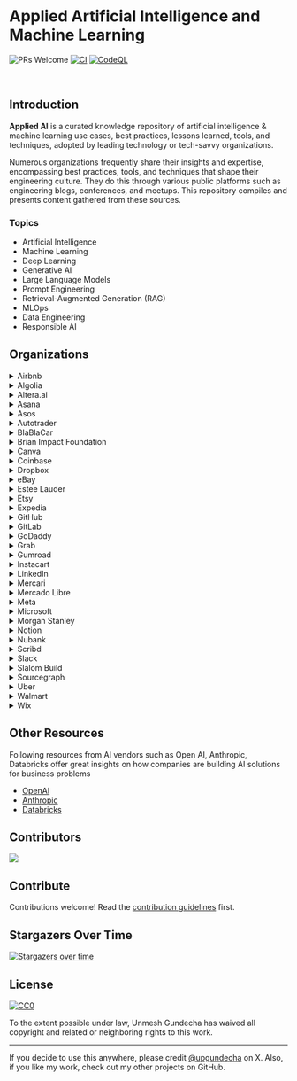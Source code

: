 # Applied Artificial Intelligence and Machine Learning

![PRs Welcome](https://img.shields.io/badge/PRs-welcome-brightgreen.svg?style=flat-square) [![CI](https://github.com/upgundecha/applied-ai/actions/workflows/workflow.yml/badge.svg)](https://github.com/upgundecha/applied-ai/actions/workflows/workflow.yml) [![CodeQL](https://github.com/upgundecha/applied-ai/actions/workflows/codeql.yml/badge.svg)](https://github.com/upgundecha/applied-ai/actions/workflows/codeql.yml)

</br>

## Introduction

__Applied AI__ is a curated knowledge repository of artificial intelligence & machine learning use cases, best practices, lessons learned, tools, and techniques, adopted by leading technology or tech-savvy organizations.

Numerous organizations frequently share their insights and expertise, encompassing best practices, tools, and techniques that shape their engineering culture. They do this through various public platforms such as engineering blogs, conferences, and meetups. This repository compiles and presents content gathered from these sources.

### Topics

* Artificial Intelligence
* Machine Learning
* Deep Learning
* Generative AI
* Large Language Models
* Prompt Engineering
* Retrieval-Augmented Generation (RAG)
* MLOps
* Data Engineering
* Responsible AI

## Organizations

<details>
  <summary>Airbnb</summary>

### Blog Posts

#### 2024

* [Airbnb’s AI-powered photo tour using Vision Transformer](https://medium.com/airbnb-engineering/airbnbs-ai-powered-photo-tour-using-vision-transformer-e470535f76d4)
* [Automation Platform v2: Improving Conversational AI at Airbnb](https://medium.com/airbnb-engineering/automation-platform-v2-improving-conversational-ai-at-airbnb-d86c9386e0cb)
* [Transforming Location Retrieval at Airbnb: A Journey from Heuristics to Reinforcement Learning](https://medium.com/airbnb-engineering/transforming-location-retrieval-at-airbnb-a-journey-from-heuristics-to-reinforcement-learning-d33ffc4ddb8f)
* [Chronon, Airbnb’s ML Feature Platform, Is Now Open Source](https://medium.com/airbnb-engineering/chronon-airbnbs-ml-feature-platform-is-now-open-source-d9c4dba859e8)
* [Airbnb Brandometer: Powering Brand Perception Measurement on Social Media Data with AI](https://medium.com/airbnb-engineering/airbnb-brandometer-powering-brand-perception-measurement-on-social-media-data-with-ai-c83019408051)

#### 2023

* [Prioritizing Home Attributes Based on Guest Interest](https://medium.com/airbnb-engineering/prioritizing-home-attributes-based-on-guest-interest-3c49b827e51a)
* [Learning To Rank Diversely](https://medium.com/airbnb-engineering/learning-to-rank-diversely-add6b1929621)
* [Building Airbnb Categories with ML & Human in the Loop](https://medium.com/airbnb-engineering/building-airbnb-categories-with-ml-human-in-the-loop-35b78a837725)
* [Wisdom of Unstructured Data: Building Airbnb’s Listing Knowledge from Big Text Data](https://medium.com/airbnb-engineering/wisdom-of-unstructured-data-building-airbnbs-listing-knowledge-from-big-text-data-7c533466a63c)

#### 2022

* [How AI Text Generation Models Are Reshaping Customer Support at Airbnb](https://medium.com/airbnb-engineering/how-ai-text-generation-models-are-reshaping-customer-support-at-airbnb-a851db0b4fa3)
* [Intelligent Automation Platform: Empowering Conversational AI and Beyond at Airbnb](https://medium.com/airbnb-engineering/intelligent-automation-platform-empowering-conversational-ai-and-beyond-at-airbnb-869c44833ff2)

#### 2021

* [Automating Data Protection at Scale, Part 2](https://medium.com/airbnb-engineering/automating-data-protection-at-scale-part-2-c2b8d2068216)

#### 2020

* [Improving Deep Learning for Ranking Stays at Airbnb](https://medium.com/airbnb-engineering/improving-deep-learning-for-ranking-stays-at-airbnb-959097638bde)

</details>

<details>
  <summary>Algolia</summary>

### Blog Posts

#### 2024

* [Introducing AI Personalization (𝛽)](https://www.algolia.com/blog/product/introducing-ai-personalization/)
* [How large-language models are changing ecommerce](https://www.algolia.com/blog/ai/llms-changing-ecommerce/)
* [What does it mean for AI search to “understand” customers?](https://www.algolia.com/blog/ecommerce/ai-understands-customers/)
* [The future of B2B is powered by AI. Here’s how to get started.](https://www.algolia.com/blog/ecommerce/the-future-of-b2b-is-powered-by-ai-heres-how-to-get-started/)
* [The definitive guide to semantic search engines](https://www.algolia.com/blog/ai/the-definitive-guide-to-semantic-search-engines/)

#### 2023

* [Feature Spotlight: Query Suggestions](https://www.algolia.com/blog/product/feature-spotlight-query-suggestions/)

</details>

<details>
  <summary>Altera.ai</summary>

### Blog Posts

#### 2024

* [Altera uses GPT-4o to build a new area of human collaboration](https://openai.com/index/altera/)

</details>

<details>
  <summary>Asana</summary>

### Blog Posts

#### 2024

* [Asana supercharges work management with Claude](https://www.anthropic.com/customers/asana)

</details>

<details>
  <summary>Asos</summary>

### Blog Posts

#### 2024

* [ASOS Tech GenAI Hack: Revolutionising requirements with GenAI](https://medium.com/asos-techblog/asos-gen-ai-hack-day-a-tale-of-innovation-b1583ab545dd)
* [Transforming Recommendations at ASOS](https://medium.com/asos-techblog/transforming-recommendations-at-asos-254b95c6a07a)

</details>

<details>
  <summary>Autotrader</summary>

### Blog Posts

#### 2024

* [Demystifying Large Language Models (LLM101)](https://engineering.autotrader.co.uk/2024/07/04/llm-101.html)
* [To App or Not to App (Rapid Data App Prototyping in the ML Experimentation Cycle)](https://engineering.autotrader.co.uk/2024/06/17/to-app-or-not-to-app-rapid-data-app-prototyping-in-the-ml-experimentation-cycle.html)
* [So many labels, so little time; accelerating our image labelling process](https://engineering.autotrader.co.uk/2024/05/31/image-labels.html)

#### 2023

* [Demonstrating the Value of our Packages](https://engineering.autotrader.co.uk/2023/03/24/demonstrating-the-value-of-our-advertising-packages.html)

#### 2022

* [Real-Time Personalisation of Search Results with Auto Trader's Customer Data Platform](https://engineering.autotrader.co.uk/2022/11/23/real-time-personalisation-of-search-results-with-auto-traders-customer-data-platform.html)

</details>

<details>
  <summary>BlaBlaCar</summary>

### Blog Posts

#### 2023

* [How we used machine learning to fight fraud at BlaBlaCar — Part 1](https://medium.com/blablacar/how-we-used-machine-learning-to-fight-fraud-at-blablacar-part-1-3b976c9dcdf6)
* [How we built our machine learning pipeline to fight fraud at BlaBlaCar — Part 2](https://medium.com/blablacar/how-we-built-our-machine-learning-pipeline-to-fight-fraud-at-blablacar-part-2-476335f459b4)
* [How BlaBlaCar leverages machine learning to match passengers and drivers - Part 2](https://medium.com/blablacar/how-blablacar-leverages-machine-learning-to-match-passengers-and-drivers-part-2-5c69c7dd5105)
* [How BlaBlaCar leverages machine learning to match passengers and drivers - Part 1](https://medium.com/blablacar/how-blablacar-matches-passengers-and-drivers-with-machine-learning-1cf151451f)

</details>

<details>
  <summary>Brian Impact Foundation</summary>

### Blog Posts

#### 2024

* [Brian Impact Foundation powers their search for the next generation of social innovators with Claude](https://www.anthropic.com/customers/brian-impact-foundation)

</details>

<details>
  <summary>Canva</summary>

### Blog Posts

#### 2024

* [Canva’s AI-powered Magic Studio used 5 billion times and counting.](https://openai.com/index/canva/)

#### 2023

* [Summarizing Post Incident Reviews with GPT-4](https://www.canva.dev/blog/engineering/summarise-post-incident-reviews-with-gpt4/)

</details>

<details>
  <summary>Coinbase</summary>

### Blog Posts

#### 2024

* [Coinbase enhances customer support and operational efficiency with Claude](https://www.anthropic.com/customers/coinbase)

</details>

<details>
  <summary>Dropbox</summary>

### Blog Posts

#### 2024

* [Bye Bye Bye...: Evolution of repeated token attacks on ChatGPT models](https://dropbox.tech/machine-learning/bye-bye-bye-evolution-of-repeated-token-attacks-on-chatgpt-models)
* [Bringing AI-powered answers and summaries to file previews on the web](https://dropbox.tech/machine-learning/bringing-ai-powered-answers-and-summaries-to-file-previews-on-the-web)
* [From AI to sustainability, why our latest data centers use 400G networking](https://dropbox.tech/infrastructure/from-ai-to-sustainability-why-our-latest-data-centers-use-400g-networking)

#### 2023

* [Putting everything in its right place with ML-powered file organization](https://dropbox.tech/machine-learning/smart-move-ml-ai-file-organization-automation)
* [Is this a date? Using ML to identify date formats in file names](https://dropbox.tech/machine-learning/using-ml-to-identify-date-formats-in-file-names)
* [Dont you (forget NLP): Prompt injection with control characters in ChatGPT](https://dropbox.tech/machine-learning/prompt-injection-with-control-characters-openai-chatgpt-llm)
* [Accelerating our A/B experiments with machine learning](https://dropbox.tech/machine-learning/accelerating-our-a-b-experiments-with-machine-learning-xr)

#### 2021

* [Optimizing payments with machine learning](https://dropbox.tech/machine-learning/optimizing-payments-with-machine-learning)
* [How image search works at Dropbox](https://dropbox.tech/machine-learning/how-image-search-works-at-dropbox)
* [Cannes: How ML saves us $1.7M a year on document previews](https://dropbox.tech/machine-learning/cannes--how-ml-saves-us--1-7m-a-year-on-document-previews)

</details>

<details>
  <summary>eBay</summary>

### Blog Posts

#### 2024

* [Background Enhancement Tool Turns Any Photo Into a Studio-Quality Product Image](https://innovation.ebayinc.com/tech/features/background-swap-tool-turns-any-photo-into-a-studio-quality-product-image/)
* [eBay's Responsible AI Principles](https://innovation.ebayinc.com/tech/features/ebays-responsible-ai-principles/)
* [Cutting Through the Noise: Three Things We've Learned About Generative AI and Developer Productivity](https://innovation.ebayinc.com/tech/features/cutting-through-the-noise-three-things-weve-learned-about-generative-ai-and-developer-productivity/)
* [Podcast: Nitzan Mekel-Bobrov on AI, the Future of Shopping Online, and the Value of Building In-House](https://innovation.ebayinc.com/tech/features/nitzan-mekel-bobrov-on-ai-and-the-future-of-shopping-online-the-value-of-building-in-house-and-more/)

#### 2023

* [New Social Caption Generator Uses AI to Help Sellers Post More Easily](https://innovation.ebayinc.com/tech/product/new-social-caption-generator-uses-ai-to-help-sellers-post-more-easily/)
* [eBay Exec on How Artificial Intelligence Will Bring a ‘Paradigm Shift’ to Ecommerce](https://innovation.ebayinc.com/tech/product/ebay-exec-on-how-artificial-intelligence-will-bring-a-paradigm-shift-to-ecommerce/)
* [‘Magical’ Listing Tool Harnesses the Power of AI to Make Selling on eBay Faster, Easier, and More Accurate](https://innovation.ebayinc.com/tech/features/magical-listing-tool-harnesses-the-power-of-ai-to-make-selling-on-ebay-faster-easier-and-more-accurate/)
* [Evolving Recommendations: A Personalized User-Based Ranking Model](https://innovation.ebayinc.com/tech/engineering/evolving-recommendations-a-personalized-user-based-ranking-model/)
* [Beyond Words: How Multimodal Embeddings Elevate eBay's Product Recommendations](https://innovation.ebayinc.com/tech/engineering/beyond-words-how-multimodal-embeddings-elevate-ebays-product-recommendations/)
* [eBay Execs Talk Generative AI and Computer Vision at VentureBeat Transform Conference](https://innovation.ebayinc.com/tech/engineering/ebay-execs-talk-generative-ai-and-computer-vision-at-venturebeat-transform-conference/)
* [eBay’s Blazingly Fast Billion-Scale Vector Similarity Engine](https://innovation.ebayinc.com/tech/engineering/ebays-blazingly-fast-billion-scale-vector-similarity-engine/)
* [How eBay Created a Language Model With Three Billion Item Titles](https://innovation.ebayinc.com/tech/engineering/how-ebay-created-a-language-model-with-three-billion-item-titles/)

#### 2022

* [Sherlock.io: An Upgraded Machine Learning Monitoring System](https://innovation.ebayinc.com/tech/engineering/sherlock.io-an-upgraded-machine-learning-monitoring-system/)
* [Improving Shopping Recommendations for Customers Through eBay’s Relevance Cascade Model](https://innovation.ebayinc.com/tech/engineering/improving-shopping-recommendations-for-customers-through-ebays-relevance-cascade-model/)
* [Building a Deep Learning Based Retrieval System for Personalized Recommendations](https://innovation.ebayinc.com/tech/engineering/building-a-deep-learning-based-retrieval-system-for-personalized-recommendations/)

</details>

<details>
  <summary>Estee Lauder</summary>

### Blog Posts

#### 2024

* [Data-driven beauty: How The Estée Lauder Companies unlocks insights with ChatGP](https://openai.com/index/estee-lauder/)

</details>

<details>
  <summary>Etsy</summary>

### Blog Posts

#### 2024

* [Efficient Visual Representation Learning And Evaluation](https://www.etsy.com/codeascraft/efficient-visual-representation-learning-and-evaluation)

#### 2023

* [How We Built a Multi-Task Canonical Ranker for Recommendations at Etsy](https://www.etsy.com/uk/codeascraft/how-we-built-a-multi-task-canonical-ranker-for-recommendations-at-etsy)
* [Leveraging Real-Time User Actions to Personalize Etsy Ads - Research Paper](https://arxiv.org/pdf/2302.01255.pdf)
* [From Image Classification to Multitask Modeling: Building Etsy’s Search by Image Feature](https://www.etsy.com/codeascraft/from-image-classification-to-multitask-modeling-building-etsys-search-by-image-feature)
* [Leveraging Real-Time User Actions to Personalize Etsy Ads](https://www.etsy.com/uk/codeascraft/leveraging-real-time-user-actions-to-personalize-etsy-ads)

#### 2022

* [Deep Learning for Search Ranking at Etsy](https://www.etsy.com/uk/codeascraft/deep-learning-for-search-ranking-at-etsy)

</details>

<details>
  <summary>Expedia</summary>

### Blog Posts

#### 2024

* [Learning Embeddings for Lodging Travel Concepts](https://medium.com/expedia-group-tech/learning-embeddings-for-lodging-travel-concepts-99165700cdbd)
* [Traveling Just Got a Lot Smarter with Romie](https://medium.com/expedia-group-tech/traveling-just-got-a-whole-lot-smarter-with-romie-dfb9b21c07c5)
* [Choosing the Right Candidates for Lodging Ranking](https://medium.com/expedia-group-tech/choosing-the-right-candidates-for-lodging-ranking-d0841bf40c0e)

#### 2023

* [Using Synthetic Search Data for Flights Price Forecasting](https://medium.com/expedia-group-tech/using-synthetic-search-data-for-flights-price-forecasting-4cf3277afdaf)
* [Expedia Group’s Customer Lifetime Value Prediction Model](https://medium.com/expedia-group-tech/expedia-groups-customer-lifetime-value-prediction-model-7927cdd44342)
* [Generating Diverse Travel Recommendations](https://medium.com/expedia-group-tech/generating-diverse-travel-recommendations-76688f49c812)
* [Increasing Travelers’ Engagement Through Price Alerts](https://medium.com/expedia-group-tech/increasing-travelers-engagement-through-relevant-price-alerts-at-expedia-group-75aa6a377864)
* [Candidate Generation Using a Two Tower Approach With Expedia Group Traveler Data](https://medium.com/expedia-group-tech/candidate-generation-using-a-two-tower-approach-with-expedia-group-traveler-data-ca6a0dcab83e)

#### 2022

* [Categorising Customer Feedback Using Unsupervised Learning](https://medium.com/expedia-group-tech/categorising-customer-feedback-using-unsupervised-learning-8608c1e62d48)
* [How to Optimise Rankings with Cascade Bandits](https://medium.com/expedia-group-tech/how-to-optimise-rankings-with-cascade-bandits-5d92dfa0f16b)

#### 2021

* [Personalized Ranking Model for Lodging](https://medium.com/expedia-group-tech/personalized-ranking-model-for-lodging-5be43ae975fe)

</details>

<details>
  <summary>GitHub</summary>

### Blogs

#### 2024

* [Unlocking the power of unstructured data with RAG](https://github.blog/2024-06-13-unlocking-the-power-of-unstructured-data-with-rag/)
* [What is retrieval-augmented generation, and what does it do for generative AI?](https://github.blog/2024-04-04-what-is-retrieval-augmented-generation-and-what-does-it-do-for-generative-ai/)
* [Hard and soft skills for developers coding in the age of AI](https://github.blog/2024-03-07-hard-and-soft-skills-for-developers-coding-in-the-age-of-ai/)
* [How AI code generation works](https://github.blog/2024-02-22-how-ai-code-generation-works/)
* [Fixing security vulnerabilities with AI](https://github.blog/2024-02-14-fixing-security-vulnerabilities-with-ai/)
* [A developer’s second brain: Reducing complexity through partnership with AI](https://github.blog/2024-01-17-a-developers-second-brain-reducing-complexity-through-partnership-with-ai/)

#### 2023

* [How we’re experimenting with LLMs to evolve GitHub Copilot](https://github.blog/2023-12-06-how-were-experimenting-with-llms-to-evolve-github-copilot/)
* [The architecture of today’s LLM applications](https://github.blog/2023-10-30-the-architecture-of-todays-llm-applications/)
* [Demystifying LLMs: How they can do things they weren’t trained to do](https://github.blog/2023-10-27-demystifying-llms-how-they-can-do-things-they-werent-trained-to-do/)
* [How to build an enterprise LLM application: Lessons from GitHub Copilot](https://github.blog/2023-09-06-how-to-build-an-enterprise-llm-application-lessons-from-github-copilot/)
* [A developer’s guide to prompt engineering and LLMs](https://github.blog/2023-07-17-prompt-engineering-guide-generative-ai-llms/)
* [Inside GitHub: Working with the LLMs behind GitHub Copilot](https://github.blog/2023-05-17-inside-github-working-with-the-llms-behind-github-copilot/)
* [How companies are boosting productivity with generative AI](https://github.blog/2023-05-09-how-companies-are-boosting-productivity-with-generative-ai/)
* [How generative AI is changing the way developers work](https://github.blog/2023-04-14-how-generative-ai-is-changing-the-way-developers-work/)
* [Generative AI-enabled compliance for software development](https://github.blog/2023-04-11-generative-ai-enabled-compliance-for-software-development/)
* [What developers need to know about generative AI](https://github.blog/2023-04-07-what-developers-need-to-know-about-generative-ai/)

#### 2022

* [Exciting new GitHub features powering machine learning](https://github.blog/2022-11-22-exciting-new-github-features-powering-machine-learning/)

</details>

<details>
  <summary>GitLab</summary>

### Blog Posts

#### 2024

* [GitLab enhances productivity with Claude](https://www.anthropic.com/customers/gitlab-enterprise)
* [Building GitLab with GitLab: A multi-region service to deliver AI features](https://about.gitlab.com/blog/2024/09/12/building-gitlab-with-gitlab-a-multi-region-service-to-deliver-ai-features/)

</details>

<details>
  <summary>GoDaddy</summary>

### Blogs

#### 2024

* [Generative AI Domain Search](https://www.godaddy.com/resources/news/generative-ai-domain-search)
* [From Text to Transformers: How LLMs Are Enhancing GoDaddy’s CMS Experience](https://www.godaddy.com/resources/news/from-text-to-transformers-how-llms-are-enhancing-godaddys-cms-experience)
* [LLM From the Trenches: 10 Lessons Learned Operationalizing Models at GoDaddy](https://www.godaddy.com/resources/news/llm-from-the-trenches-10-lessons-learned-operationalizing-models-at-godaddy)
* [Everything I’ve Learned Building an AI App](https://www.godaddy.com/resources/news/everything-ive-learned-building-an-ai-app)

</details>

<details>
  <summary>Grab</summary>

### Blog Posts

#### 2024

* [LLM-assisted vector similarity search](https://engineering.grab.com/llm-assisted-vector-similarity-search)
* [Leveraging RAG-powered LLMs for Analytical Tasks](https://engineering.grab.com/transforming-the-analytics-landscape-with-RAG-powered-LLM)
* [Evolution of Catwalk: Model serving platform at Grab](https://engineering.grab.com/catwalk-evolution)
* [Enabling conversational data discovery with LLMs at Grab](https://engineering.grab.com/hubble-data-discovery)
* [Unveiling the process: The creation of our powerful campaign builder](https://engineering.grab.com/the-creation-of-our-powerful-campaign-builder)
* [LLM-powered data classification for data entities at scale](https://engineering.grab.com/llm-powered-data-classification)

</details>

<details>
  <summary>Gumroad</summary>

### Blog Posts

#### 2024

* [Gumroad’s customer support team ships code with Claude](https://www.anthropic.com/customers/gumroad)

</details>

<details>
  <summary>Instacart</summary>

### Blog Posts

#### 2024

* [Enhancing FoodStorm with AI Image Generation](https://tech.instacart.com/enhancing-foodstorm-with-ai-image-generation-d76a74867fa4)
* [Distinguished Speaker Series with Ping Li: ML-Enhanced Sparse Vector Search with Privacy Protection](https://tech.instacart.com/distinguished-speaker-series-with-ping-li-ml-enhanced-sparse-vector-search-with-privacy-protection-5b5b27dc9c0b)
* [Unveiling the Core of Instacart’s Griffin 2.0: A Deep Dive Into the Model Serving Platform](https://tech.instacart.com/unveiling-the-core-of-instacarts-griffin-2-0-a-deep-dive-into-the-model-serving-platform-4a7298c0a54e)
* [Unlocking Efficiency: How Ava Became Our AI Productivity Partner](https://tech.instacart.com/unlocking-efficiency-how-ava-became-our-ai-productivity-partner-f1a560686361)

#### 2023

* [One model to serve them all](https://tech.instacart.com/one-model-to-serve-them-all-0eb6bf60b00d)
* [Monte Carlo, Puppetry and Laughter: The Unexpected Joys of Prompt Engineering](https://tech.instacart.com/monte-carlo-puppetry-and-laughter-the-unexpected-joys-of-prompt-engineering-4b9272e0c4eb)
* [Unveiling the Core of Instacart’s Griffin 2.0: A Deep Dive into the Machine Learning Training Platform](https://tech.instacart.com/unveiling-the-core-of-instacarts-griffin-2-0-8ecb310c8d32)
* [Introducing Griffin 2.0: Instacart’s Next-Gen ML Platform](https://tech.instacart.com/introducing-griffin-2-0-instacarts-next-gen-ml-platform-b7331e73b8d7)
* [Scaling Productivity with Ava — Instacart’s Internal AI Assistant](https://tech.instacart.com/scaling-productivity-with-ava-instacarts-internal-ai-assistant-ed7f02558d84)
* [Supercharging ML/AI Foundations at Instacart](https://tech.instacart.com/supercharging-ml-ai-foundations-at-instacart-d48214a2b511)
* [Adopting dbt as the Data Transformation Tool at Instacart](https://tech.instacart.com/adopting-dbt-as-the-data-transformation-tool-at-instacart-36c74bc407df)
* [The Next Era of Data at Instacart](https://tech.instacart.com/the-next-era-of-data-at-instacart-e081d8dfa162)
* [How Instacart Modernized the Prediction of Real Time Availability for Hundreds of Millions of Items While Saving Costs](https://tech.instacart.com/how-instacart-modernized-the-prediction-of-real-time-availability-for-hundreds-of-millions-of-items-59b2a82c89fe)

</details>

<details>
  <summary>LinkedIn</summary>

### Blog Posts

#### 2024

* [Enhancing LinkedIn’s security posture management with AI-driven insights](https://www.linkedin.com/blog/engineering/security/enhancing-linkedins-security-posture-management-with-ai-driven-insights)
* [Under the hood: the tech behind the first agent from LinkedIn, Hiring Assistant](https://www.linkedin.com/blog/engineering/generative-ai/the-tech-behind-the-first-agent-from-linkedin-hiring-assistant)

</details>

<details>
  <summary>Mercari</summary>

### Blog Posts

#### 2024

* [Fine-Tuning an LLM to Extract Dynamically Specified Attributes](https://engineering.mercari.com/en/blog/entry/20240913-fine-tuning-an-llm-to-extract-dynamically-specified-attributes/)
* [LMM based Approach to Large-scale Item Category Classification](https://engineering.mercari.com/en/blog/entry/20240411-large-scale-item-categoraization-using-llm/)

#### 2023

* [LM-based query categorization for query understanding](https://engineering.mercari.com/en/blog/entry/20231222-language-model-based-query-categorization-for-query-understanding/)
* [Leveraging LLMs in Production: Looking Back, Going Forward](https://engineering.mercari.com/en/blog/entry/20231219-leveraging-llms-in-production-looking-back-going-forward/)
* [The Bitter Lesson about Engineers in a ChatGPT World](https://engineering.mercari.com/en/blog/entry/20231128-the-bitter-lesson-about-engineers-in-a-chatgpt-world/)
* [Putting the Voice of Customers into the Software Development Process](https://engineering.mercari.com/en/blog/entry/20231017-putting-the-voice-of-customers-into-the-software-development-process/)
* [Mercari’s Journey Integrating AI & Search at Berlin Buzzwords 2023](https://engineering.mercari.com/en/blog/entry/20230626-mercaris-journey-integrating-ai-search-at-berlin-buzzwords-2023/)
* [Improving Item Recommendation Accuracy Using Collaborative Filtering and Vector Search Engine](https://engineering.mercari.com/en/blog/entry/20230612-cf-similar-item/)
* [Model management for client side ML powered by Firebase](https://engineering.mercari.com/en/blog/entry/20230417-model-management-for-client-side-ml-powered-by-firebase/)
* [The Journey to Machine-Learned Re-ranking](https://engineering.mercari.com/en/blog/entry/20230101-the-journey-to-machine-learned-re-ranking/)
* [Do We Need Engineers in a ChatGPT World?](https//engineering.mercari.com/en/blog/entry/20221215-do-we-need-engineers-in-a-chatgpt-world/)

</details>

<details>
  <summary>Mercado Libre</summary>

### Blog Posts

#### 2024

* [Mercado Libre introduces Verdi, an AI developer platform powered by GPT-4o](https://openai.com/index/mercado-libre/)
* [Accelerating the AI-Driven Future with Data Governance at the Wheel](https://medium.com/mercadolibre-tech/accelerating-the-ai-driven-future-with-data-governance-at-the-wheel-a1d90b6b4b0b)
* [Beyond the Hype: Real-World Lessons and Insights from Working with Large Language Models](https://medium.com/mercadolibre-tech/beyond-the-hype-real-world-lessons-and-insights-from-working-with-large-language-models-6d637e39f8f8)

</details>

<details>
  <summary>Meta</summary>

### Blog Posts

### Meta AI Blog and Research Papers

* Various AI/ML research papers submitted by Meta are available [here](https://ai.meta.com/results/?content_types%5B0%5D=publication)
* [Meta AI blog](https://ai.meta.com/blog/)

#### 2024

* [Leveraging AI for efficient incident response](https://engineering.fb.com/2024/06/24/data-infrastructure/leveraging-ai-for-efficient-incident-response/)
* [Maintaining large-scale AI capacity at Meta](https://engineering.fb.com/2024/06/12/production-engineering/maintaining-large-scale-ai-capacity-meta/)
* [Our next-generation Meta Training and Inference Accelerator](https://ai.meta.com/blog/next-generation-meta-training-inference-accelerator-AI-MTIA/)
* [PVF: A novel metric for understanding AI systems’ vulnerability against SDCs in model parameters](https://engineering.fb.com/2024/06/19/data-infrastructure/parameter-vulnerability-factor-pvf-ai-silent-data-corruption/)
* [Optimizing RTC bandwidth estimation with machine learning](https://engineering.fb.com/2024/03/20/networking-traffic/optimizing-rtc-bandwidth-estimation-machine-learning/)
* [Logarithm: A logging engine for AI training workflows and services](https://engineering.fb.com/2024/03/18/data-infrastructure/logarithm-logging-engine-ai-training-workflows-services-meta/)
* [Building Meta’s GenAI Infrastructure](https://engineering.fb.com/2024/03/12/data-center-engineering/building-metas-genai-infrastructure/)
* [Improving machine learning iteration speed with faster application build and packaging](https://engineering.fb.com/2024/01/29/ml-applications/improving-machine-learning-iteration-speed-with-faster-application-build-and-packaging/)
* [Lazy is the new fast: How Lazy Imports and Cinder accelerate machine learning at Meta](https://engineering.fb.com/2024/01/18/developer-tools/lazy-imports-cinder-machine-learning-meta/)
* [How Meta is advancing GenAI](https://engineering.fb.com/2024/01/11/ml-applications/meta-advancing-genai/)
* [Serverless Jupyter Notebooks at Meta](https://engineering.fb.com/2024/06/10/data-infrastructure/serverless-jupyter-notebooks-bento-meta/)
* [Building custom silicon for the future of AI](https://www.metacareers.com/life/building-custom-silicon-for-the-future-of-ai/?ref=engineering.fb.com)

#### 2023

* [Introducing Code Llama, a state-of-the-art large language model for coding](https://ai.meta.com/blog/code-llama-large-language-model-coding/)
* [Watch: Meta’s engineers on building network infrastructure for AI](https://engineering.fb.com/2023/11/15/networking-traffic/watch-metas-engineers-on-building-network-infrastructure-for-ai/)
* [How Meta is creating custom silicon for AI](https://engineering.fb.com/2023/10/18/ml-applications/meta-ai-custom-silicon-olivia-wu/)
* [AI debugging at Meta with HawkEye](https://engineering.fb.com/2023/12/19/data-infrastructure/hawkeye-ai-debugging-meta/)
* [Arcadia: An end-to-end AI system performance simulator](https://engineering.fb.com/2023/09/07/data-infrastructure/arcadia-end-to-end-ai-system-performance-simulator/)
* [MTIA v1: Meta’s first-generation AI inference accelerator](https://ai.meta.com/blog/meta-training-inference-accelerator-AI-MTIA/)

#### 2022

* [Scaling data ingestion for machine learning training at Meta](https://engineering.fb.com/2022/09/19/ml-applications/data-ingestion-machine-learning-training-meta/)

#### 2021

* [Fully Sharded Data Parallel: faster AI training with fewer GPUs](https://engineering.fb.com/2021/07/15/open-source/fsdp/)
* [Asicmon: A platform agnostic observability system for AI accelerators](https://engineering.fb.com/2021/06/28/data-center-engineering/asicmon/)
* [How machine learning powers Facebook’s News Feed ranking algorithm](https://engineering.fb.com/2021/01/26/ml-applications/news-feed-ranking/)

</details>

<details>
  <summary>Microsoft</summary>

### Blog Posts

#### 2024

* [Anatomy of a Copilot](https://www.microsoft.com/en-us/worklab/anatomy-of-a-copilot)

</details>

<details>
  <summary>Morgan Stanley</summary>

### Blog Posts and Sites

#### 2024

* [Morgan Stanley wealth management deploys GPT-4 to organize its vast knowledge base](https://openai.com/index/morgan-stanley/)
* [Machine Learning Research](https://www.morganstanley.com/about-us/technology/machine-learning-research-team)

</details>

<details>
  <summary>Notion</summary>

### Blog Posts

#### 2024

* [Notion creates more intelligent workspaces with Claude](https://www.anthropic.com/customers/notion)
* [AI is the new plastic](https://www.notion.so/blog/ai-is-the-new-plastic)
* [Meet the new Notion AI. Get to know what it can do for you.](https://www.notion.so/blog/meet-the-new-notion-ai)

</details>

<details>
  <summary>Nubank</summary>

### Blog Posts

#### 2024

* [AI at Nubank: how one of the largest digital banks in the world uses artificial intelligence](https://building.nubank.com.br/ai-at-nubank-how-one-of-the-largest-digital-banks-in-the-world-uses-artificial-intelligence/)

</details>

<details>
  <summary>Scribd</summary>

### Blog Posts

#### 2024

* [Scribd, Inc. boosts content discovery and engagement with Claude](https://www.anthropic.com/customers/scribd)

</details>

<details>
  <summary>Slack</summary>

### Blog Posts

#### 2024

* [Empowering Engineers with AI](https://slack.engineering/empowering-engineers-with-ai/)
* [Balancing Old Tricks with New Feats: AI-Powered Conversion From Enzyme to React Testing Library at Slack](https://slack.engineering/balancing-old-tricks-with-new-feats-ai-powered-conversion-from-enzyme-to-react-testing-library-at-slack/)
* [How We Built Slack AI To Be Secure and Private](https://slack.engineering/how-we-built-slack-ai-to-be-secure-and-private/)

</details>

<details>
  <summary>Slalom Build</summary>

### Blog Posts

#### 2024

* [The Secret to Success in Large-Scale Data Engineering Projects](https://medium.com/slalom-build/the-secret-to-success-in-large-scale-data-engineering-projects-b4698223c1cc)
* [Generative AI Prompt Engineering: A Balancing Act](https://medium.com/slalom-build/generative-ai-prompt-engineering-a-balancing-act-3c9b2847d14c)
* [RAG for Quality Engineers](https://medium.com/slalom-build/rag-for-quality-engineers-c5f0828292b1)
* [Feeding AI Models with Slack Data](https://medium.com/slalom-build/feeding-ai-models-with-slack-data-8106550f6485)
* [Keeping the Human in the Loop](https://medium.com/slalom-build/keeping-the-human-in-the-loop-43fe975529db)

#### 2023

* [Elevating Conversational AI with Dynamic Data and APIs via OpenAI Function Calling](https://medium.com/slalom-build/elevating-conversational-ai-with-dynamic-data-and-apis-via-openai-function-calling-cad556c01ccf)
* [Behind the Large Language Models: Word Embedding](https://medium.com/slalom-build/behind-the-large-language-models-word-embedding-a19587cc8cd4)

</details>

<details>
  <summary>Sourcegraph</summary>

### Blog Posts

#### 2024

* [Sourcegraph enhances the intelligence and speed of their AI-powered coding assistant with Claude](https://www.anthropic.com/customers/sourcegraph)

</details>

<details>
  <summary>Uber</summary>

### Blog Posts

#### 2024

* [Open Source and In-House: How Uber Optimizes LLM Training](https://www.uber.com/en-IN/blog/open-source-and-in-house-how-uber-optimizes-llm-training/?uclick_id=196a1a2f-a8bd-4775-b284-b1474fb56140)
* [Genie: Uber’s Gen AI On-Call Copilot](https://www.uber.com/en-IN/blog/genie-ubers-gen-ai-on-call-copilot/?uclick_id=196a1a2f-a8bd-4775-b284-b1474fb56140)
* [QueryGPT – Natural Language to SQL Using Generative AI](https://www.uber.com/en-IN/blog/query-gpt/?uclick_id=196a1a2f-a8bd-4775-b284-b1474fb56140)
* [Personalized Marketing at Scale: Uber’s Out-of-App Recommendation System](https://www.uber.com/en-GB/blog/personalized-marketing-at-scale/)
* [DataK9: Auto-categorizing an exabyte of data at field level through AI/ML](https://www.uber.com/en-SG/blog/auto-categorizing-data-through-ai-ml/?uclick_id=cf07346d-69fb-4a27-b296-493734813d6a)
* [From Predictive to Generative – How Michelangelo Accelerates Uber’s AI Journey](https://www.uber.com/en-SG/blog/from-predictive-to-generative-ai/?uclick_id=cf07346d-69fb-4a27-b296-493734813d6a)
* [DragonCrawl: Generative AI for High-Quality Mobile Testing](https://www.uber.com/en-SG/blog/generative-ai-for-high-quality-mobile-testing/?uclick_id=cf07346d-69fb-4a27-b296-493734813d6a)
* [Scaling AI/ML Infrastructure at Uber](https://www.uber.com/en-SG/blog/scaling-ai-ml-infrastructure-at-uber/?uclick_id=cf07346d-69fb-4a27-b296-493734813d6a)
* [Stopping Uber Fraudsters Through Risk Challenges](https://www.uber.com/en-GB/blog/stopping-uber-fraudsters-through-risk-challenges/)
* [Model Excellence Scores: A Framework for Enhancing the Quality of Machine Learning Systems at Scale](https://www.uber.com/en-SG/blog/enhancing-the-quality-of-machine-learning-systems-at-scale/?uclick_id=cf07346d-69fb-4a27-b296-493734813d6a)

#### 2023

* [The Transformative Power of Generative AI in Software Development: Lessons from Uber’s Tech-Wide Hackathon](https://www.uber.com/en-SG/blog/the-transformative-power-of-generative-ai/?uclick_id=cf07346d-69fb-4a27-b296-493734813d6a)
* [Innovative Recommendation Applications Using Two Tower Embeddings at Uber](https://www.uber.com/en-SG/blog/innovative-recommendation-applications-using-two-tower-embeddings/?uclick_id=cf07346d-69fb-4a27-b296-493734813d6a)
* [Demand and ETR Forecasting at Airports](https://www.uber.com/en-GB/blog/demand-and-etr-forecasting-at-airports/)
* [Risk Entity Watch – Using Anomaly Detection to Fight Fraud](https://www.uber.com/en-IN/blog/risk-entity-watch/?uclick_id=9c4355d3-795f-4b1d-b18e-4b8b4c8ed29f)
* [Accelerating Advertising Optimization: Unleashing the Power of Ads Simulation](https://www.uber.com/en-SG/blog/unleashing-the-power-of-ads-simulation/?uclick_id=92508acc-3a86-4fcc-bc5f-ba1799e3055e)
* [uVitals – An Anomaly Detection & Alerting System](https://www.uber.com/en-GB/blog/uvitals-an-anomaly-detection-alerting-system/)

#### 2022

* [Project RADAR: Intelligent Early Fraud Detection System with Humans in the Loop](https://www.uber.com/en-GB/blog/project-radar-intelligent-early-fraud-detection/)
* [DeepETA: How Uber Predicts Arrival Times Using Deep Learning](https://www.uber.com/en-GB/blog/deepeta-how-uber-predicts-arrival-times/)
* [Uber’s Real-Time Document Check](https://www.uber.com/en-GB/blog/ubers-real-time-document-check/)
* [How Uber Optimizes the Timing of Push Notifications using ML and Linear Programming](https://www.uber.com/en-SG/blog/how-uber-optimizes-push-notifications-using-ml/)
* [ML Education at Uber: Program Design and Outcomes](https://www.uber.com/en-SG/blog/ml-education-at-uber-program-design-and-outcomes/?uclick_id=cf07346d-69fb-4a27-b296-493734813d6a)
* [ML Education at Uber: Frameworks Inspired by Engineering Principles](https://www.uber.com/en-SG/blog/ml-education-at-uber/?uclick_id=cf07346d-69fb-4a27-b296-493734813d6a)

#### 2021

* [Applying Machine Learning in Internal Audit with Sparsely Labeled Data](https://www.uber.com/en-GB/blog/ml-internal-audit/)

</details>

<details>
  <summary>Walmart</summary>

### Blog Posts

#### 2024

* [Managing Secure API Access to LLMs in Distributed Systems with Dataflow](https://medium.com/walmartglobaltech/managing-secure-api-access-to-llms-in-distributed-systems-with-dataflow-d895e11b8912)
* [Creating Web App For File Interactions Using RAG: A Developers Guide](https://medium.com/walmartglobaltech/creating-web-app-for-file-interactions-using-rag-a-developers-guide-aeaed58de536)
* [Exploring the World of Vector Databases: A Comprehensive Guide](https://medium.com/walmartglobaltech/exploring-the-world-of-vector-databases-a-comprehensive-guide-8df108abfbca)
* [Using Predictive and Gen AI to Improve Product Categorization at Walmart](https://medium.com/walmartglobaltech/using-predictive-and-gen-ai-to-improve-product-categorization-at-walmart-dc9821c6a481)
* [AI-Driven Continuous Monitoring: The Future of Third-Party Risk Management](https://medium.com/walmartglobaltech/ai-driven-continuous-monitoring-the-future-of-third-party-risk-management-01e40e789d99)
* [Build your own GPT (BYO-GPT)](https://medium.com/walmartglobaltech/build-your-own-gpt-byo-gpt-bb440c98d36f)
* [Textual Titans: A Large Language Model Odyssey](https://medium.com/walmartglobaltech/textual-titans-a-large-language-model-odyssey-d36eab1e2743)
* [Evaluation of RAG Metrics using RAGA](https://medium.com/walmartglobaltech/evaluation-of-rag-metrics-using-raga-0cd9bf001a76)
* [Deploying RAGs in production — Part 2](https://medium.com/walmartglobaltech/deploying-rags-in-production-part-2-ae36f723c0c7)
* [Deploying RAGs in production — Part 1](https://medium.com/walmartglobaltech/deploying-rags-in-production-part-1-b31e566f81b8)
* [Extracting Product Attributes from PDFs using PAE Framework](https://medium.com/walmartglobaltech/extracting-product-attributes-from-pdfs-using-pae-framework-17889c73fdd4)
* [Augmentation Techniques for Imbalanced text Classification](https://medium.com/walmartglobaltech/augmentation-techniques-for-imbalanced-text-classification-f0d29c0f8ce1)
* [Transforming Text Classification with Semantic Search Techniques — Faiss](https://medium.com/walmartglobaltech/transforming-text-classification-with-semantic-search-techniques-faiss-c413f133d0e2)

#### 2023

* [Machine Learning Platform at Walmart](https://medium.com/walmartglobaltech/machine-learning-platform-at-walmart-b06819825ef7)
* [Training Large Language Model (LLM) on your data](https://medium.com/walmartglobaltech/training-large-language-model-llm-on-your-data-2139eaad5f4f)

#### 2022

* [Saving and Retrieving ML Models Using PySpark in Cloud Platform](https://medium.com/walmartglobaltech/saving-and-retrieving-ml-models-using-pyspark-in-cloud-platform-d8b1db9e91b1)

</details>

<details>
  <summary>Wix</summary>

### Blog Posts

#### 2024

* [Wix streamlines website content creation with GPT.](https://openai.com/index/wix/)
* [Real-World Forecasting with Deep Learning: How We Do It at Wix](https://www.wix.engineering/post/real-world-forecasting-with-deep-learning-how-we-do-it-at-wix)
* [Customizing LLMs for Enterprise Data Using Domain Adaptation: The Wix Journey](https://www.wix.engineering/post/customizing-llms-for-enterprise-data-using-domain-adaptation-the-wix-journey)
* [AI for Revolutionizing Customer Care Routing System at Wix](https://www.wix.engineering/post/ai-for-revolutionizing-customer-care-routing-system-at-wix)
* [SageMaker Batch Transform Unleashed: My Journey at Wix to Achieve Scalable ML](https://www.wix.engineering/post/sagemaker-batch-transform-unleashed-my-journey-at-wix-to-achieve-scalable-ml)
* [Beyond Content Generation: AI-Based Layout Generation for Graphic Design](https://www.wix.engineering/post/beyond-content-generation-ai-based-layout-generation-for-graphic-design)

</details>

## Other Resources

Following resources from AI vendors such as Open AI, Anthropic, Databricks offer great insights on how companies are building AI solutions for business problems

* [OpenAI](https://openai.com/news/stories/)
* [Anthropic](https://www.anthropic.com/customers)
* [Databricks](https://www.databricks.com/customers/all)

## Contributors

<a href="https://github.com/upgundecha/applied-ai/graphs/contributors">
  <img src="https://contributors-img.web.app/image?repo=upgundecha/applied-ai" />
</a>

## Contribute

Contributions welcome! Read the [contribution guidelines](contributing.md) first.

## Stargazers Over Time

[![Stargazers over time](https://starchart.cc/upgundecha/applied-ai.svg?background=%23FFFFFF&axis=%23333333&line=%23139a15)](https://starchart.cc/upgundecha/applied-ai)

## License

[![CC0](https://mirrors.creativecommons.org/presskit/buttons/88x31/svg/cc-zero.svg)](https://creativecommons.org/publicdomain/zero/1.0)

To the extent possible under law, Unmesh Gundecha has waived all copyright and
related or neighboring rights to this work.

---

If you decide to use this anywhere, please credit [@upgundecha](https://www.x.com/upgundecha) on X. Also, if you like my work, check out my other projects on GitHub.
